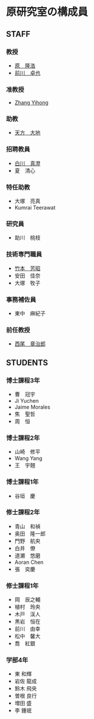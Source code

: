 # 原研究室の構成員
## STAFF
### 教授
- [原　隆浩](http://web.www-mmde.ist.osaka-u.ac.jp/~hara)
- [前川　卓也](http://web.www-mmde.ist.osaka-u.ac.jp/~maekawa)
### 准教授
- [Zhang Yihong](https://www.ringspool.com/yihongzhang)
### 助教
- [天方　大地](https://amgt-d1.github.io/)
### 招聘教員
- [白川　真澄](http://iwnsew.com/)
- 夏　清心
### 特任助教
- 大塚　亮真
- Kumrai Teerawat
### 研究員
- 助川　桃枝
### 技術専門職員
- [竹本　芳昭](http://www-mmde.ist.osaka-u.ac.jp/~takemoto/index-jp.html)
- 安田　佳奈
- 大塚　牧子
### 事務補佐員
- 東中　麻紀子
### 前任教授
- [西尾　章治郎](https://mmde-lab.github.io/member-webpage/nishio/index-jp.html)
## STUDENTS
### 博士課程3年
- 曹　冠宇
- Ji Yuchen
- Jaime Morales
- 焦　聖哲
- 周　恒
### 博士課程2年
- 山崎　修平
- Wang Yang
- 王　宇翹
### 博士課程1年
- 谷垣　慶
### 修士課程2年
- 青山　和禎
- 奥田　隆一郎
- 門野　航央
- 白井　僚
- 道瀬　悠磨
- Aoran Chen
- 張　奕慶
### 修士課程1年
- 岡　辰之輔
- 植村　玲央
- 木戸　渓人
- 黒岩　恒在
- 前川　由幸
- 松中　馨大
- 喬　紅銀
### 学部4年
- 東 和輝
- 岩佐 龍成
- 鈴木 飛央
- 曽根 良行
- 増田 盛
- 李 鍾珉